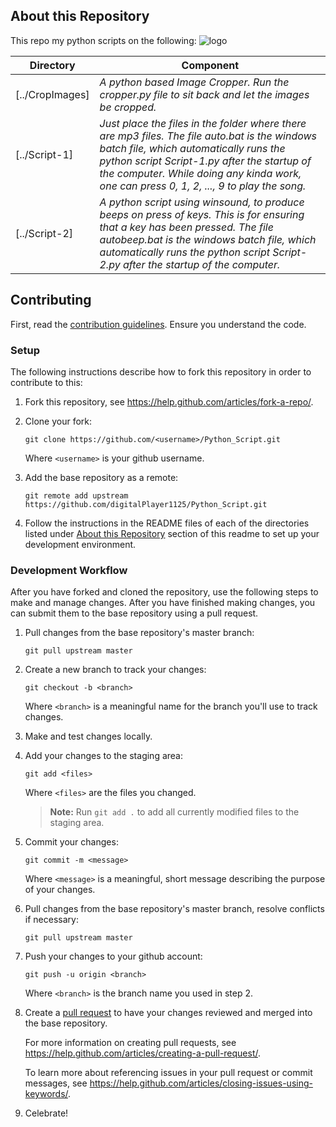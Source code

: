 ## About this Repository

This repo my python scripts on the following:
![logo](<img src="https://img.icons8.com/color/16/000000/python.png">)

|Directory               |Component|
|------------------------|-----------------------------------------------|
|[../CropImages]         |*A python based Image Cropper. Run the cropper.py file to sit back and let the images be cropped.*|
|[../Script-1]           |*Just place the files in the folder where there are mp3 files. The file auto.bat is the windows batch file, which automatically runs the python script Script-1.py after the startup of the computer. While doing any kinda work, one can press 0, 1, 2, ..., 9 to play the song.*|
|[../Script-2]           |*A python script using winsound, to produce beeps on press of keys. This is for ensuring that a key has been pressed. The file autobeep.bat is the windows batch file, which automatically runs the python script Script-2.py after the startup of the computer.*|


## Contributing

First, read the [contribution guidelines](CONTRIBUTING.md). Ensure you understand the code.
### Setup

The following instructions describe how to fork this repository in order 
to contribute to this:

1. Fork this repository, see <https://help.github.com/articles/fork-a-repo/>.

2. Clone your fork:
    
    `git clone https://github.com/<username>/Python_Script.git`
    
    Where `<username>` is your github username.

3. Add the base repository as a remote:
    
    `git remote add upstream https://github.com/digitalPlayer1125/Python_Script.git`

4. Follow the instructions in the README files of each of the directories listed under [About this Repository](#about-this-repository) section of this readme to set up your development environment.

### Development Workflow

After you have forked and cloned the repository, use the following steps to
make and manage changes. After you have finished making changes, you can 
submit them to the base repository using a pull request. 

1. Pull changes from the base repository's master branch:
    
    `git pull upstream master`

1. Create a new branch to track your changes:
    
    `git checkout -b <branch>`
    
    Where `<branch>` is a meaningful name for the branch you'll use to track
    changes.

1. Make and test changes locally.

1. Add your changes to the staging area:
    
    `git add <files>`
    
    Where `<files>` are the files you changed.
    
    > **Note:** Run `git add .` to add all currently modified files to the staging area.

1. Commit your changes:
    
    `git commit -m <message>`
    
    Where `<message>` is a meaningful, short message describing the purpose of
    your changes.

1. Pull changes from the base repository's master branch, resolve conflicts if
   necessary:
      
    `git pull upstream master`

1. Push your changes to your github account:
    
    `git push -u origin <branch>`
    
    Where `<branch>` is the branch name you used in step 2.

1. Create a [pull request](https://help.github.com/articles/about-pull-requests/) to have your changes reviewed and merged into the base 
repository.

    For more information on creating pull requests, see <https://help.github.com/articles/creating-a-pull-request/>. 
    
    To learn more about referencing issues in your pull request or commit messages, see <https://help.github.com/articles/closing-issues-using-keywords/>.

1. Celebrate!
